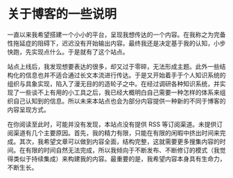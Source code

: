 # 关于博客的一些说明

一直以来我希望搭建一个小小的平台，呈现我想传达的一个内容。在我称之为完备性拖延症的阻碍下，迟迟没有开始输出内容。最终我还是决定基于我的认知，小步快跑，先实现点什么。于是就有了这个站点。

站点上线后，我发现想要表达的很多，却又过于零碎，无法形成主题。此外一些结构化的信息也并不适合通过长文本流进行传达。于是又开始着手于个人知识系统的组织与具象实现，陷入了漫无目的的造轮子之中。在经过调研各种知识系统，并实现了一些谈不上有用的小工具之后，我已经大概明白自己需要一种怎样的体系来组织自己认知到的信息。所以未来本站点也会为部分内容提供一种新的不同于博客的内容呈现方式。

在你阅读至此时，可能并没有发现，本站点没有提供 RSS 等订阅渠道。未提供订阅渠道有几个主要原因。首先，我的精力有限，只能在有限的闲暇中挤出时间来完成。其次，我希望文章可以做到内容全面，结构完整，这就需要更多搜集内容的时间。在有限的时间自然无法完成，所以我倾向于不断发布、不断修订的模式（我觉得类似于持续集成）来构建我的内容。最重要的是，我希望内容本身具有生命力，不断生长。
